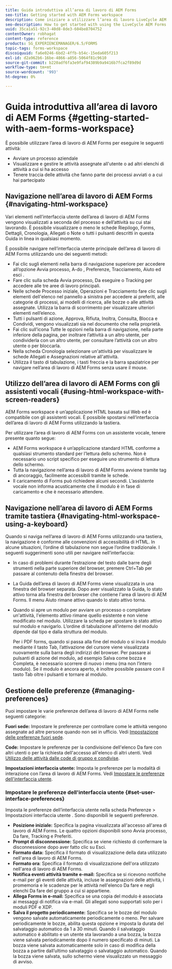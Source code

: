 ```yaml
---
title: Guida introduttiva all’area di lavoro di AEM Forms
seo-title: Getting started with AEM Forms workspace
description: Come iniziare a utilizzare l’area di lavoro LiveCycle AEM Forms per gestire i processi di automazione aziendale.
seo-description: How to get started with using the LiveCycle AEM Forms workspace to manage your business automation processes.
uuid: 35ca1a51-92c3-40d8-8de3-604be8704752
contentOwner: robhagat
content-type: reference
products: SG_EXPERIENCEMANAGER/6.5/FORMS
topic-tags: forms-workspace
discoiquuid: fa6e0246-6bd2-4ffb-b54c-15eda605f213
exl-id: d2a962b6-16be-4866-a856-5064f81c9610
source-git-commit: b220adf6fa3e9faf94389b9a9416b7fca2f89d9d
workflow-type: tm+mt
source-wordcount: '993'
ht-degree: 0%

---
```


# Guida introduttiva all’area di lavoro di AEM Forms {#getting-started-with-aem-forms-workspace}

È possibile utilizzare l’area di lavoro di AEM Forms per eseguire le seguenti attività:

* Avviare un processo aziendale
* Visualizzare e gestire le attività assegnate all&#39;utente o ad altri elenchi di attività a cui si ha accesso
* Tenere traccia delle attività che fanno parte dei processi avviati o a cui hai partecipato

## Navigazione nell’area di lavoro di AEM Forms {#navigating-html-workspace}

Vari elementi nell’interfaccia utente dell’area di lavoro di AEM Forms vengono visualizzati a seconda del processo e dell’attività su cui stai lavorando. È possibile visualizzare o meno le schede Riepilogo, Forms, Dettagli, Cronologia, Allegati o Note o tutti i pulsanti descritti in questa Guida in linea in qualsiasi momento.

È possibile navigare nell’interfaccia utente principale dell’area di lavoro di AEM Forms utilizzando uno dei seguenti metodi:

* Fai clic sugli elementi nella barra di navigazione superiore per accedere all’opzione Avvia processo, A-do , Preferenze, Tracciamento, Aiuto ed esci .
* Fare clic sulla scheda Avvia processo, Da eseguire o Tracking per accedere alle tre aree di lavoro principali.
* Nelle schede Processo iniziale, Operazioni e Tracciamento fare clic sugli elementi dell&#39;elenco nel pannello a sinistra per accedere ai preferiti, alle categorie di processi, ai modelli di ricerca, alle bozze o alle attività assegnate. Utilizza la barra di scorrimento per visualizzare ulteriori elementi nell’elenco.
* Tutti i pulsanti di azione, Approva, Rifiuta, Inoltra, Consulta, Blocca e Condividi, vengono visualizzati sia nel documento che nella proprietà.
* Fai clic sull’icona Tutte le opzioni nella barra di navigazione, nella parte inferiore della pagina, per inoltrare l’attività a un altro utente, per condividerla con un altro utente, per consultare l’attività con un altro utente o per bloccarla.
* Nella scheda Cronologia selezionare un&#39;attività per visualizzare le schede Allegati e Assegnazioni relative all&#39;attività.
* Utilizza il tasto di tabulazione, i tasti freccia e la barra spaziatrice per navigare nell’area di lavoro di AEM Forms senza usare il mouse.

## Utilizzo dell’area di lavoro di AEM Forms con gli assistenti vocali {#using-html-workspace-with-screen-readers}

AEM Forms workspace è un’applicazione HTML basata sul Web ed è compatibile con gli assistenti vocali. È possibile spostarsi nell’interfaccia dell’area di lavoro di AEM Forms utilizzando la tastiera.

Per utilizzare l’area di lavoro di AEM Forms con un assistente vocale, tenere presente quanto segue:

* AEM Forms workspace è un’applicazione standard HTML conforme a qualsiasi strumento standard per l’lettura dello schermo. Non è necessario uno script specifico per eseguire uno strumento di lettura dello schermo.
* Tutta la navigazione nell’area di lavoro di AEM Forms avviene tramite tag di ancoraggio, facilmente accessibili tramite le schede.
* Il caricamento di Forms può richiedere alcuni secondi. L’assistente vocale non informa acusticamente che il modulo è in fase di caricamento e che è necessario attendere.

## Navigazione nell’area di lavoro di AEM Forms tramite tastiera {#navigating-html-workspace-using-a-keyboard}

Quando si naviga nell’area di lavoro di AEM Forms utilizzando una tastiera, la navigazione è conforme alle convenzioni di accessibilità di HTML. In alcune situazioni, l’ordine di tabulazione non segue l’ordine tradizionale. I seguenti suggerimenti sono utili per navigare nell’interfaccia:

* In caso di problemi durante l’estrazione del testo dalle barre degli strumenti nella parte superiore del browser, premere Ctrl+Tab per passare al contenuto della finestra del browser.
* La Guida dell’area di lavoro di AEM Forms viene visualizzata in una finestra del browser separata. Dopo aver visualizzato la Guida, lo stato attivo torna alla finestra del browser che contiene l&#39;area di lavoro di AEM Forms. Il menu Aiuto rimane attivo quando lo stato attivo torna.
* Quando si apre un modulo per avviare un processo o completare un&#39;attività, l&#39;elemento attivo rimane quello esistente e non viene modificato nel modulo. Utilizzare la scheda per spostare lo stato attivo sul modulo e navigarlo. L’ordine di tabulazione all’interno del modulo dipende dal tipo e dalla struttura del modulo.

   Per i PDF forms, quando si passa alla fine del modulo o si invia il modulo mediante il tasto Tab, l’attivazione del cursore viene visualizzata nuovamente sulla barra degli indirizzi del browser. Per passare ai pulsanti di azione del modulo, ad esempio Salva come bozza e Completa, è necessario scorrere di nuovo i menu (ma non l’intero modulo). Se il modulo è ancora aperto, è inoltre possibile passare con il tasto Tab oltre i pulsanti e tornare al modulo.

## Gestione delle preferenze {#managing-preferences}

Puoi impostare le varie preferenze dell’area di lavoro di AEM Forms nelle seguenti categorie:

**Fuori sede:** Impostare le preferenze per controllare come le attività vengono assegnate ad altre persone quando non sei in ufficio. Vedi [Impostazione delle preferenze fuori sede](todo-lists.md#setting-out-of-office-preferences).

**Code:** Impostare le preferenze per la condivisione dell&#39;elenco Da fare con altri utenti o per la richiesta dell&#39;accesso all&#39;elenco di altri utenti. Vedi [Utilizzo delle attività dalle code di gruppo e condivise](todo-lists.md#working-with-tasks-from-group-and-shared-queues).

**Impostazioni interfaccia utente:** Imposta le preferenze per la modalità di interazione con l’area di lavoro di AEM Forms. Vedi [Impostare le preferenze dell&#39;interfaccia utente](#set-user-interface-preferences).

### Impostare le preferenze dell&#39;interfaccia utente {#set-user-interface-preferences}

Imposta le preferenze dell’interfaccia utente nella scheda Preferenze > Impostazioni interfaccia utente . Sono disponibili le seguenti preferenze.

* **Posizione iniziale:** Specifica la pagina visualizzata all&#39;accesso all&#39;area di lavoro di AEM Forms. Le quattro opzioni disponibili sono Avvia processo, Da fare, Tracking e Preferiti.
* **Prompt di disconnessione:** Specifica se viene richiesto di confermare la disconnessione dopo aver fatto clic su Esci.
* **Formato data:** Specifica il formato di visualizzazione della data utilizzato nell&#39;area di lavoro di AEM Forms.
* **Formato ora**: Specifica il formato di visualizzazione dell&#39;ora utilizzato nell&#39;area di lavoro di AEM Forms.
* **Notifica eventi attività tramite e-mail:** Specifica se si ricevono notifiche e-mail per gli eventi delle attività, incluse le assegnazioni delle attività, i promemoria e le scadenze per le attività nell&#39;elenco Da fare e negli elenchi Da fare del gruppo a cui si appartiene.
* **Allega Forms in e-mail:** Specifica se una copia del modulo è associata ai messaggi di notifica via e-mail. Gli allegati sono supportati solo per i moduli PDF e XDP.
* **Salva il progetto periodicamente:** Specifica se le bozze del modulo vengono salvate automaticamente periodicamente o meno. Per salvare periodicamente le bozze, abilita questa opzione e imposta la durata del salvataggio automatico da 1 a 30 minuti. Quando il salvataggio automatico è abilitato e un utente sta lavorando a una bozza, la bozza viene salvata periodicamente dopo il numero specificato di minuti. La bozza viene salvata automaticamente solo in caso di modifica della bozza a partire dall’ultimo salvataggio o salvataggio automatico. Quando la bozza viene salvata, sullo schermo viene visualizzato un messaggio di avviso.
